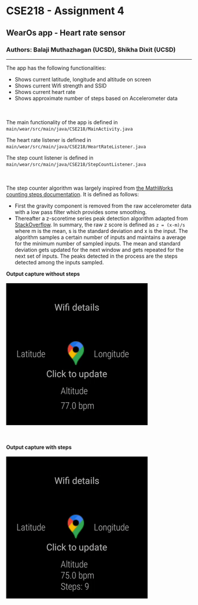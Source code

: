 # CSE218 - Assignment 4
## WearOs app - Heart rate sensor
### Authors: Balaji Muthazhagan (UCSD), Shikha Dixit (UCSD)
___
The app has the following functionalities:
* Shows current latitude, longitude and altitude on screen
* Shows current Wifi strength and SSID
* Shows current heart rate
* Shows approximate number of steps based on Accelerometer data

<br><br>
The main functionality of the app is defined in `main/wear/src/main/java/CSE218/MainActivity.java`

The heart rate listener is defined in `main/wear/src/main/java/CSE218/HeartRateListener.java`

The step count listener is defined in `main/wear/src/main/java/CSE218/StepCountListener.java`
<br><br><br>


The step counter algorithm was largely inspired from [the MathWorks counting steps documentation](https://www.mathworks.com/help/matlabmobile/ug/counting-steps-by-capturing-acceleration-data.html). It is defined as follows:
* First the gravity component is removed from the raw accelerometer data with a low pass filter which provides some smoothing.
* Thereafter a z-scoretime series peak detection algorithm adapted from [StackOverflow](https://stackoverflow.com/questions/22583391/peak-signal-detection-in-realtime-timeseries-data). In summary, the raw z score is defined as `z = (x-m)/s` where m is the mean, s is the standard deviation and x is the input. The algorithm samples a certain number of inputs and maintains a average for the minimum number of sampled inputs. The mean and standard deviation gets updated for the next window and gets repeated for the next set of inputs. The peaks detected in the process are the steps detected among the inputs sampled.

<b>Output capture without steps</b><br><br>
![output](output_images/output.gif)

<b><br><br>Output capture with steps</b><br><br>
![output](output_images/output_withsteps.gif)

